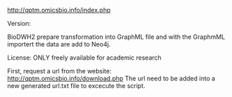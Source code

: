 http://qptm.omicsbio.info/index.php

Version: 

BioDWH2 prepare transformation into GraphML file and with the GraphmML importert the data are add to Neo4j.

License: ONLY freely available for academic research

First, request a url from the website: http://qptm.omicsbio.info/download.php
The url need to be added into a new generated url.txt file to excecute the script.